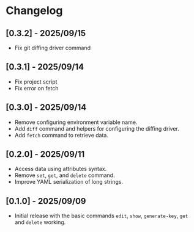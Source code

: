 # Changelog

## [0.3.2] - 2025/09/15

- Fix git diffing driver command

## [0.3.1] - 2025/09/14

- Fix project script
- Fix error on fetch

## [0.3.0] - 2025/09/14

- Remove configuring environment variable name.
- Add `diff` command and helpers for configuring the diffing driver.
- Add `fetch` command to retrieve data.

## [0.2.0] - 2025/09/11

- Access data using attributes syntax.
- Remove `set`, `get`, and `delete` command.
- Improve YAML serialization of long strings.

## [0.1.0] - 2025/09/09

- Initial release with the basic commands `edit`, `show`, `generate-key`,
 `get` and `delete` working.
